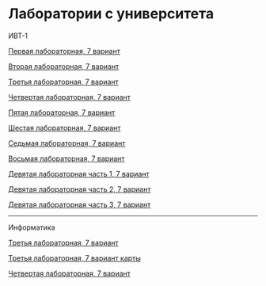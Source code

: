 # Лаборатории с университета

ИВТ-1

[Первая лабораторная, 7 вариант](https://github.com/DoktorRoka/UniverSityLabs/tree/master/FirstLabIVT7)

[Вторая лабораторная, 7 вариант](https://github.com/DoktorRoka/UniversityLabs/tree/master/SecondLabIVT7)

[Третья лабораторная, 7 вариант](https://github.com/DoktorRoka/UniversityLabs/tree/master/ThirdLabIVT7)

[Четвертая лабораторная, 7 вариант](https://github.com/DoktorRoka/UniversityLabs/tree/master/FourthLabIVT7)

[Пятая лабораторная, 7 вариант](https://github.com/DoktorRoka/UniversityLabs/tree/master/FiftLaboratory)

[Шестая лабораторная, 7 вариант](https://github.com/DoktorRoka/UniversityLabs/tree/master/Lab6Var7_IVT1_2semestr)

[Седьмая лабораторная, 7 вариант](https://github.com/DoktorRoka/UniversityLabs/tree/master/Lab7Variant7_IVT1)

[Восьмая лабораторная, 7 вариант](https://github.com/DoktorRoka/UniversityLabs/tree/master/Laboratornaya8IVT1_variant7)

[Девятая лабораторная часть 1, 7 вариант](https://github.com/DoktorRoka/UniversityLabs/tree/master/Laba9_variant7_Part1)

[Девятая лабораторная часть 2, 7 вариант](https://github.com/DoktorRoka/UniversityLabs/tree/master/Laba9_variant7_Part2)

[Девятая лабораторная часть 3, 7 вариант](https://github.com/DoktorRoka/UniversityLabs/tree/master/Laba9_variant7_Part3)


------------------------------------------------------------------
Информатика

[Третья лабораторная, 7 вариант](https://github.com/DoktorRoka/UniversityLabs/tree/master/Laboratornaya3IVT7App1)

[Третья лабораторная, 7 вариант карты](https://github.com/DoktorRoka/UniversityLabs/tree/master/Laboratornaya3IVT1_variant7_KARTI)

[Четвертая лабораторная, 7 вариант](https://github.com/DoktorRoka/UniversityLabs/tree/master/Laba4Informatika)
